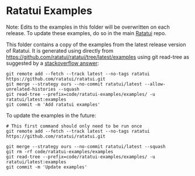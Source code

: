 # Ratatui Examples

Note: Edits to the examples in this folder will be overwritten on each release. To update these
examples, do so in the main [Ratatui](https://github.com/ratatui/ratatui) repo.

This folder contains a copy of the examples from the latest release version of Ratatui. It is
generated using directly from <https://github.com/ratatui/ratatui/tree/latest/examples> using
git read-tree as suggested by a
[stackoverflow answer](https://stackoverflow.com/questions/23937436/add-subdirectory-of-remote-repo-with-git-subtree):

```shell
git remote add --fetch --track latest --no-tags ratatui https://github.com/ratatui/ratatui.git
git merge --strategy ours --no-commit ratatui/latest --allow-unrelated-histories --squash
git read-tree --prefix=code/ratatui-examples/examples/ -u ratatui/latest:examples
git commit -m 'Add ratatui examples'
```

To update the examples in the future:

```shell
# This first command should only need to be run once
git remote add --fetch --track latest --no-tags ratatui https://github.com/ratatui/ratatui.git

git merge --strategy ours --no-commit ratatui/latest --squash
git rm -rf code/ratatui-examples/examples
git read-tree --prefix=code/ratatui-examples/examples/ -u ratatui/latest:examples
git commit -m 'Update examples'
```
